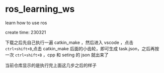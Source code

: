 # ros_learning_ws
learn how to use ros 

create time: 230321

下载之后先自己执行一遍 catkin_make ，然后进入 vscode ，点击 `ctrl+shift+B`,点击 catkin_make 后面的小齿轮，即可生成 task.json，之后再按一次 `ctrl+shift+B` ，cpp 和 seting 的 json 就出来了
 
当前仓库显示的是执行完上面这几步之后的样子
